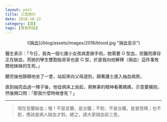 ```yaml
---
layout: post
title: 三思而行
date: 2018-10-22
category: [謅]
tags: [意有所指]
---
```

 
<center>![捐血](/blog/assets/images/2018/blood.jpg "捐血告示")</center>

醫生表示：「今日，我為一個七歲小女孩病患做手術。她需要 O 型血，但醫院庫存正在缺血，而她的孿生雙胞胎哥哥也是 O 型，於是我向他解釋（捐血）這件事攸關他妹妹的生死。」

聽完後他靜靜地坐了一會，站起來向父母道別，跟著護士進入抽血病房。

直到抽完血過一陣子後，他從病床上坐起，用無辜的眼神看著媽媽，示意要擁抱，然後開口問：「那我什麼時候會死？」

****************

>現在宜蘭缺血；喔！不是宜蘭，是台鐵；不對，不是台鐵，是普悠瑪；也不對，應該是病人缺血才對。總之，請大家捐血前三思。
